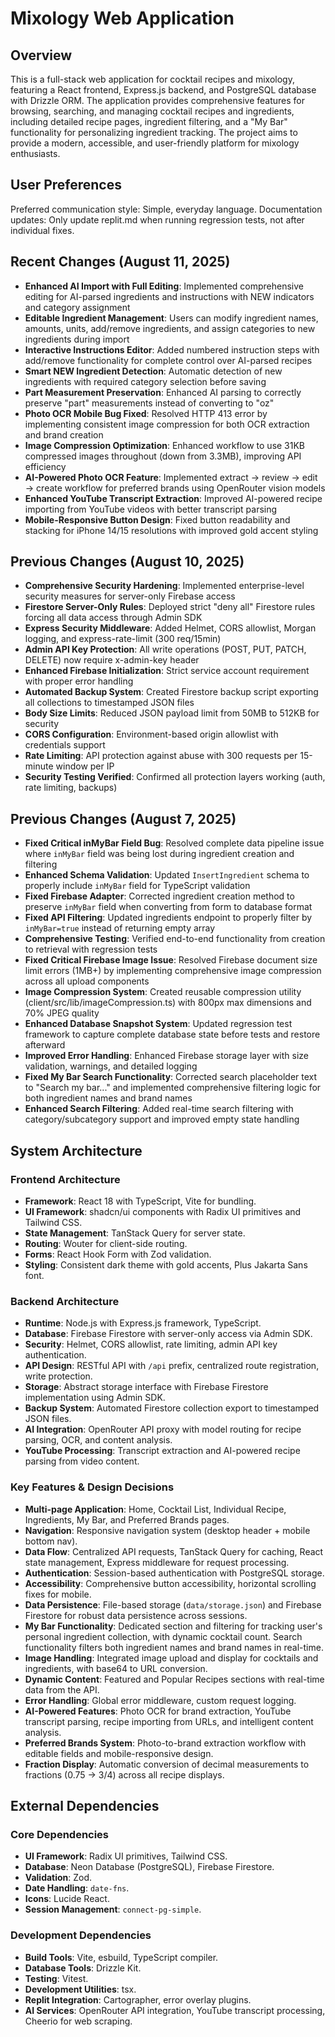 # Mixology Web Application

## Overview
This is a full-stack web application for cocktail recipes and mixology, featuring a React frontend, Express.js backend, and PostgreSQL database with Drizzle ORM. The application provides comprehensive features for browsing, searching, and managing cocktail recipes and ingredients, including detailed recipe pages, ingredient filtering, and a "My Bar" functionality for personalizing ingredient tracking. The project aims to provide a modern, accessible, and user-friendly platform for mixology enthusiasts.

## User Preferences
Preferred communication style: Simple, everyday language.
Documentation updates: Only update replit.md when running regression tests, not after individual fixes.

## Recent Changes (August 11, 2025)
- **Enhanced AI Import with Full Editing**: Implemented comprehensive editing for AI-parsed ingredients and instructions with NEW indicators and category assignment
- **Editable Ingredient Management**: Users can modify ingredient names, amounts, units, add/remove ingredients, and assign categories to new ingredients during import
- **Interactive Instructions Editor**: Added numbered instruction steps with add/remove functionality for complete control over AI-parsed recipes
- **Smart NEW Ingredient Detection**: Automatic detection of new ingredients with required category selection before saving
- **Part Measurement Preservation**: Enhanced AI parsing to correctly preserve "part" measurements instead of converting to "oz"
- **Photo OCR Mobile Bug Fixed**: Resolved HTTP 413 error by implementing consistent image compression for both OCR extraction and brand creation
- **Image Compression Optimization**: Enhanced workflow to use 31KB compressed images throughout (down from 3.3MB), improving API efficiency
- **AI-Powered Photo OCR Feature**: Implemented extract → review → edit → create workflow for preferred brands using OpenRouter vision models
- **Enhanced YouTube Transcript Extraction**: Improved AI-powered recipe importing from YouTube videos with better transcript parsing
- **Mobile-Responsive Button Design**: Fixed button readability and stacking for iPhone 14/15 resolutions with improved gold accent styling

## Previous Changes (August 10, 2025)
- **Comprehensive Security Hardening**: Implemented enterprise-level security measures for server-only Firebase access
- **Firestore Server-Only Rules**: Deployed strict "deny all" Firestore rules forcing all data access through Admin SDK
- **Express Security Middleware**: Added Helmet, CORS allowlist, Morgan logging, and express-rate-limit (300 req/15min)
- **Admin API Key Protection**: All write operations (POST, PUT, PATCH, DELETE) now require x-admin-key header
- **Enhanced Firebase Initialization**: Strict service account requirement with proper error handling
- **Automated Backup System**: Created Firestore backup script exporting all collections to timestamped JSON files
- **Body Size Limits**: Reduced JSON payload limit from 50MB to 512KB for security
- **CORS Configuration**: Environment-based origin allowlist with credentials support
- **Rate Limiting**: API protection against abuse with 300 requests per 15-minute window per IP
- **Security Testing Verified**: Confirmed all protection layers working (auth, rate limiting, backups)

## Previous Changes (August 7, 2025)
- **Fixed Critical inMyBar Field Bug**: Resolved complete data pipeline issue where `inMyBar` field was being lost during ingredient creation and filtering
- **Enhanced Schema Validation**: Updated `InsertIngredient` schema to properly include `inMyBar` field for TypeScript validation
- **Fixed Firebase Adapter**: Corrected ingredient creation method to preserve `inMyBar` field when converting from form to database format
- **Fixed API Filtering**: Updated ingredients endpoint to properly filter by `inMyBar=true` instead of returning empty array
- **Comprehensive Testing**: Verified end-to-end functionality from creation to retrieval with regression tests
- **Fixed Critical Firebase Image Issue**: Resolved Firebase document size limit errors (1MB+) by implementing comprehensive image compression across all upload components
- **Image Compression System**: Created reusable compression utility (client/src/lib/imageCompression.ts) with 800px max dimensions and 70% JPEG quality
- **Enhanced Database Snapshot System**: Updated regression test framework to capture complete database state before tests and restore afterward
- **Improved Error Handling**: Enhanced Firebase storage layer with size validation, warnings, and detailed logging
- **Fixed My Bar Search Functionality**: Corrected search placeholder text to "Search my bar..." and implemented comprehensive filtering logic for both ingredient names and brand names
- **Enhanced Search Filtering**: Added real-time search filtering with category/subcategory support and improved empty state handling

## System Architecture

### Frontend Architecture
- **Framework**: React 18 with TypeScript, Vite for bundling.
- **UI Framework**: shadcn/ui components with Radix UI primitives and Tailwind CSS.
- **State Management**: TanStack Query for server state.
- **Routing**: Wouter for client-side routing.
- **Forms**: React Hook Form with Zod validation.
- **Styling**: Consistent dark theme with gold accents, Plus Jakarta Sans font.

### Backend Architecture
- **Runtime**: Node.js with Express.js framework, TypeScript.
- **Database**: Firebase Firestore with server-only access via Admin SDK.
- **Security**: Helmet, CORS allowlist, rate limiting, admin API key authentication.
- **API Design**: RESTful API with `/api` prefix, centralized route registration, write protection.
- **Storage**: Abstract storage interface with Firebase Firestore implementation using Admin SDK.
- **Backup System**: Automated Firestore collection export to timestamped JSON files.
- **AI Integration**: OpenRouter API proxy with model routing for recipe parsing, OCR, and content analysis.
- **YouTube Processing**: Transcript extraction and AI-powered recipe parsing from video content.

### Key Features & Design Decisions
- **Multi-page Application**: Home, Cocktail List, Individual Recipe, Ingredients, My Bar, and Preferred Brands pages.
- **Navigation**: Responsive navigation system (desktop header + mobile bottom nav).
- **Data Flow**: Centralized API requests, TanStack Query for caching, React state management, Express middleware for request processing.
- **Authentication**: Session-based authentication with PostgreSQL storage.
- **Accessibility**: Comprehensive button accessibility, horizontal scrolling fixes for mobile.
- **Data Persistence**: File-based storage (`data/storage.json`) and Firebase Firestore for robust data persistence across sessions.
- **My Bar Functionality**: Dedicated section and filtering for tracking user's personal ingredient collection, with dynamic cocktail count. Search functionality filters both ingredient names and brand names in real-time.
- **Image Handling**: Integrated image upload and display for cocktails and ingredients, with base64 to URL conversion.
- **Dynamic Content**: Featured and Popular Recipes sections with real-time data from the API.
- **Error Handling**: Global error middleware, custom request logging.
- **AI-Powered Features**: Photo OCR for brand extraction, YouTube transcript parsing, recipe importing from URLs, and intelligent content analysis.
- **Preferred Brands System**: Photo-to-brand extraction workflow with editable fields and mobile-responsive design.
- **Fraction Display**: Automatic conversion of decimal measurements to fractions (0.75 → 3/4) across all recipe displays.

## External Dependencies

### Core Dependencies
- **UI Framework**: Radix UI primitives, Tailwind CSS.
- **Database**: Neon Database (PostgreSQL), Firebase Firestore.
- **Validation**: Zod.
- **Date Handling**: `date-fns`.
- **Icons**: Lucide React.
- **Session Management**: `connect-pg-simple`.

### Development Dependencies
- **Build Tools**: Vite, esbuild, TypeScript compiler.
- **Database Tools**: Drizzle Kit.
- **Testing**: Vitest.
- **Development Utilities**: tsx.
- **Replit Integration**: Cartographer, error overlay plugins.
- **AI Services**: OpenRouter API integration, YouTube transcript processing, Cheerio for web scraping.
